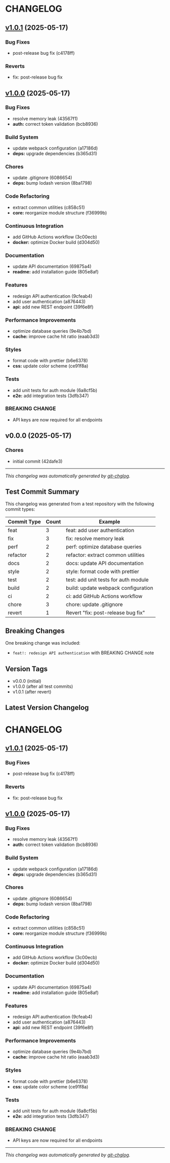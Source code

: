 # CHANGELOG


## [v1.0.1](https://github.com/phrazzld/thinktank/compare/v1.0.0...v1.0.1) (2025-05-17)


### Bug Fixes

- post-release bug fix (c4178ff)

### Reverts

- fix: post-release bug fix



## [v1.0.0](https://github.com/phrazzld/thinktank/compare/v0.0.0...v1.0.0) (2025-05-17)


### Bug Fixes

- resolve memory leak (43567f1)
- **auth:** correct token validation (bcb8936)
### Build System

- update webpack configuration (a17186d)
- **deps:** upgrade dependencies (b365d31)
### Chores

- update .gitignore (6086654)
- **deps:** bump lodash version (8ba1798)
### Code Refactoring

- extract common utilities (c858c51)
- **core:** reorganize module structure (f36999b)
### Continuous Integration

- add GitHub Actions workflow (3c00ecb)
- **docker:** optimize Docker build (d304d50)
### Documentation

- update API documentation (69875a4)
- **readme:** add installation guide (805e8af)
### Features

- redesign API authentication (9cfeab4)
- add user authentication (a876443)
- **api:** add new REST endpoint (39f6e8f)
### Performance Improvements

- optimize database queries (9e4b7bd)
- **cache:** improve cache hit ratio (eaab3d3)
### Styles

- format code with prettier (b6e6378)
- **css:** update color scheme (ce91f8a)
### Tests

- add unit tests for auth module (6a8cf5b)
- **e2e:** add integration tests (3dfb347)




### BREAKING CHANGE

- API keys are now required for all endpoints

## v0.0.0 (2025-05-17)


### Chores

- initial commit (42dafe3)






---
*This changelog was automatically generated by [git-chglog](https://github.com/git-chglog/git-chglog).*
## Test Commit Summary

This changelog was generated from a test repository with the following commit types:

| Commit Type | Count | Example |
|-------------|-------|---------|
| feat | 3 | feat: add user authentication |
| fix | 3 | fix: resolve memory leak |
| perf | 2 | perf: optimize database queries |
| refactor | 2 | refactor: extract common utilities |
| docs | 2 | docs: update API documentation |
| style | 2 | style: format code with prettier |
| test | 2 | test: add unit tests for auth module |
| build | 2 | build: update webpack configuration |
| ci | 2 | ci: add GitHub Actions workflow |
| chore | 3 | chore: update .gitignore |
| revert | 1 | Revert "fix: post-release bug fix" |

## Breaking Changes

One breaking change was included:
- `feat!: redesign API authentication` with BREAKING CHANGE note

## Version Tags

- v0.0.0 (initial)
- v1.0.0 (after all test commits)
- v1.0.1 (after revert)

## Latest Version Changelog

# CHANGELOG


## [v1.0.1](https://github.com/phrazzld/thinktank/compare/v1.0.0...v1.0.1) (2025-05-17)


### Bug Fixes

- post-release bug fix (c4178ff)

### Reverts

- fix: post-release bug fix



## [v1.0.0](https://github.com/phrazzld/thinktank/compare/v0.0.0...v1.0.0) (2025-05-17)


### Bug Fixes

- resolve memory leak (43567f1)
- **auth:** correct token validation (bcb8936)
### Build System

- update webpack configuration (a17186d)
- **deps:** upgrade dependencies (b365d31)
### Chores

- update .gitignore (6086654)
- **deps:** bump lodash version (8ba1798)
### Code Refactoring

- extract common utilities (c858c51)
- **core:** reorganize module structure (f36999b)
### Continuous Integration

- add GitHub Actions workflow (3c00ecb)
- **docker:** optimize Docker build (d304d50)
### Documentation

- update API documentation (69875a4)
- **readme:** add installation guide (805e8af)
### Features

- redesign API authentication (9cfeab4)
- add user authentication (a876443)
- **api:** add new REST endpoint (39f6e8f)
### Performance Improvements

- optimize database queries (9e4b7bd)
- **cache:** improve cache hit ratio (eaab3d3)
### Styles

- format code with prettier (b6e6378)
- **css:** update color scheme (ce91f8a)
### Tests

- add unit tests for auth module (6a8cf5b)
- **e2e:** add integration tests (3dfb347)




### BREAKING CHANGE

- API keys are now required for all endpoints


---
*This changelog was automatically generated by [git-chglog](https://github.com/git-chglog/git-chglog).*
